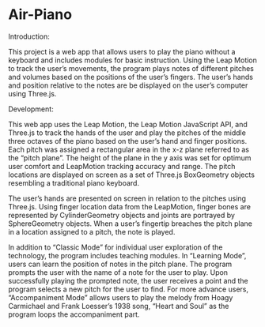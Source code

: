 # Air-Piano
Introduction:

  This project is a web app that allows users to play the piano without a keyboard and includes modules for basic instruction. Using the Leap Motion to track the user’s movements, the program plays notes of different pitches and volumes based on the positions of the user’s fingers. The user’s hands and position relative to the notes are be displayed on the user’s computer using Three.js.


Development:

  This web app uses the Leap Motion, the Leap Motion JavaScript API, and Three.js to track the hands of the user and play the pitches of the middle three octaves of the piano based on the user’s hand and finger positions. Each pitch was assigned a rectangular area in the x-z plane referred to as the “pitch plane”. The height of the plane in the y axis was set for optimum user comfort and LeapMotion tracking accuracy and range. The pitch locations are displayed on screen as a set of Three.js BoxGeometry objects resembling a traditional piano keyboard.
  
  The user’s hands are presented on screen in relation to the pitches using Three.js. Using finger location data from the LeapMotion, finger bones are represented by CylinderGeometry objects and joints are portrayed by SphereGeometry objects. When a user’s fingertip breaches the pitch plane in a location assigned to a pitch, the note is played. 
  
  In addition to “Classic Mode” for individual user exploration of the technology, the program includes teaching modules. In “Learning Mode”, users can learn the position of notes in the pitch plane. The program prompts the user with the name of a note for the user to play. Upon successfully playing the prompted note, the user receives a point and the program selects a new pitch for the user to find. For more advance users, “Accompaniment Mode” allows users to play the melody from Hoagy Carmichael and Frank Loesser’s 1938 song, “Heart and Soul” as the program loops the accompaniment part.  
